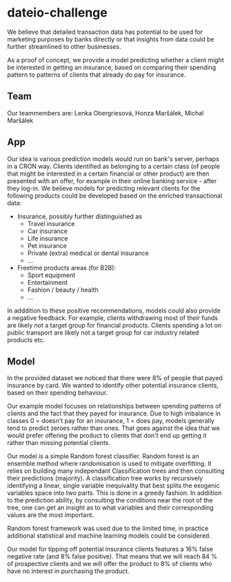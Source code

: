 # dateio-challenge

We believe that detailed transaction data has potential to be used for marketing purposes by banks directly 
or that insights from data could be further streamlined to other businesses.

As a proof of concept, we provide a model predicting whether a client might be interested in getting an insurance, 
based on comparing their spending pattern to patterns of clients that already do pay for insurance.

## Team
Our teammembers are: Lenka Obergriesová, Honza Maršálek, Michal Maršálek

## App
Our idea is various prediction models would run on bank's server, perhaps in a CRON way. Clients identified as belonging to a certain class
(of people that might be interested in a certain financial or other product) are then presented with an offer, for example in their online banking
service - after they log-in.
We believe models for predicting relevant clients for the following products could be developed based on the enriched transactional data:
* Insurance, possibly further distinguished as
    * Travel insurance
    * Car insurance
    * Life insurance
    * Pet insurance
    * Private (extra) medical or dental insurance
    * ...
* Freetime products areas (for B2B):
    * Sport equipment
    * Entertainment
    * Fashion / beauty / health
    * ...

In adddition to these positive recommendations, models could also provide a negative feedback. For example, clients withdrawing most of their
funds are likely not a target group for financial products.
Clients spending a lot on public transport are likely not a target group for car industry related  products etc.


## Model

In the provided dataset we noticed that there were 8% of people that payed insurance by card. We wanted to identify other potential insurance 
clients, based on their spending behaviour.

Our example model focuses on relationships between spending patterns of clients and the fact that they payed for insurance.
Due to high imbalance in classes 0 = doesn't pay for an insurance, 1 = does pay, models generally tend to predict zeroes rather than ones.
That goes against the idea that we would prefer offering
the product to clients that don't end up getting it rather than missing potential clients.

Our model is a simple Random forest classifier.
Random forest is an ensemble method where randomisation is used to mitigate overfitting. It relies on building many independant Classification 
trees and then
consulting their predictions (majority).
A classification tree works by recursively identifying a linear, single variable inequivality that 
best splits the exogenic variables space into two parts. This is done in a greedy fashion.
In addiition to the prediction ability, by consulting the conditions near the root of the tree, one can get an insight as to what
variables and their corresponding values are the most important.

Random forest framework was used due to the limited time, in practice additional statistical and machine learning models could be considered.

Our model for tipping off potential insurance clients features a 16% false negative rate (and 8% false positive). That means that we will
reach 84 % of prospective clients and we will offer the product to 8% of clients who have no interest in purchasing the product.
